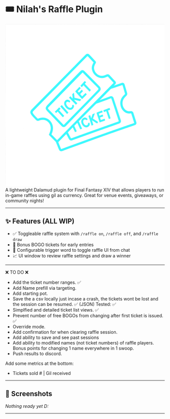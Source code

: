 # 🎟️ Nilah's Raffle Plugin
<div align="center">
<img src="raffler.png" alt="Raffler Logo" width="512" height="512">
</div>
A lightweight Dalamud plugin for Final Fantasy XIV that allows players to run in-game raffles using gil as currency. Great for venue events, giveaways, or community nights!

---

## ✨ Features (ALL WIP)

- ✅ Toggleable raffle system with `/raffle on`, `/raffle off`, and `/raffle draw`
- 🎁 Bonus BOGO tickets for early entries
- 💬 Configurable trigger word to toggle raffle UI from chat
- 📈 UI window to review raffle settings and draw a winner

---
❌ TO DO ❌
- Add the ticket number ranges. ✅
- Add Name prefill via targeting. 
- Add starting pot. 
- Save the a csv locally just incase a crash, the tickets wont be lost and the session can be resumed. ✅ (JSON) Tested: ✅
- Simplfied and detailed ticket list views. ✅
- Prevent number of free BOGOs from changing after first ticket is issued. ✅
- Override mode.
- Add confirmation for when clearing raffle session.
- Add ability to save and see past sessions
- Add ability to modified names (not ticket numbers) of raffle players. Bonus points for changing 1 name everywhere in 1 swoop.
- Push results to discord.

Add some metrics at the bottom:
- Tickets sold # | Gil received

---
## 📸 Screenshots

*Nothing ready yet D:*

---



